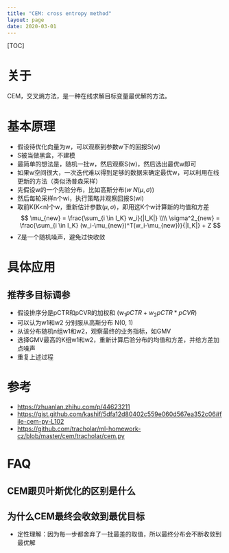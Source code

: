 ```yaml
---
title: "CEM: cross entropy method"
layout: page
date: 2020-03-01
---
```


[TOC]

# 关于
CEM，交叉熵方法，是一种在线求解目标变量最优解的方法。

# 基本原理
- 假设待优化向量为w，可以观察到参数w下的回报S(w)
- S被当做黑盒，不建模
- 最简单的想法是，随机一批w，然后观察S(w)，然后选出最优w即可
- 如果w空间很大，一次迭代难以得到足够的数据来确定最优w，可以利用在线更新的方法（类似汤普森采样）
- 先假设w的一个先验分布，比如高斯分布$(w ~ N(\mu, \sigma))$
- 然后每轮采样n个wi，执行策略并观察回报S(wi)
- 取前K(K<n)个w，重新估计参数$(\mu, \sigma)$，即用这K个w计算新的均值和方差
$$
\mu_{new} = \frac{\sum_{i \in I_K} w_i}{|I_K|} \\\\
\sigma^2_{new} = \frac{\sum_{i \in I_K} (w_i-\mu_{new})^T(w_i-\mu_{new})}{|I_K|} + Z
$$
- Z是一个随机噪声，避免过快收敛

# 具体应用
## 推荐多目标调参
- 假设排序分是pCTR和pCVR的加权和 $(w_1 pCTR + w_2 pCTR * pCVR)$
- 可以认为w1和w2 分别服从高斯分布 N(0, 1)
- 从该分布随机n组w1和w2，观察最终的业务指标，如GMV
- 选择GMV最高的K组w1和w2，重新计算后验分布的均值和方差，并给方差加点噪声
- 重复上述过程

# 参考
- <https://zhuanlan.zhihu.com/p/44623211>
- <https://gist.github.com/kashif/5dfa12d80402c559e060d567ea352c06#file-cem-py-L102>
- <https://github.com/tracholar/ml-homework-cz/blob/master/cem/tracholar/cem.py>

# FAQ
## CEM跟贝叶斯优化的区别是什么

## 为什么CEM最终会收敛到最优目标
- 定性理解：因为每一步都舍弃了一批最差的取值，所以最终分布会不断收敛到最优解
